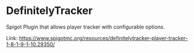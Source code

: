 # DefinitelyTracker
Spigot Plugin that allows player tracker with configurable options. 

Link: https://www.spigotmc.org/resources/definitelytracker-player-tracker-1-8-1-9-1-10.29350/